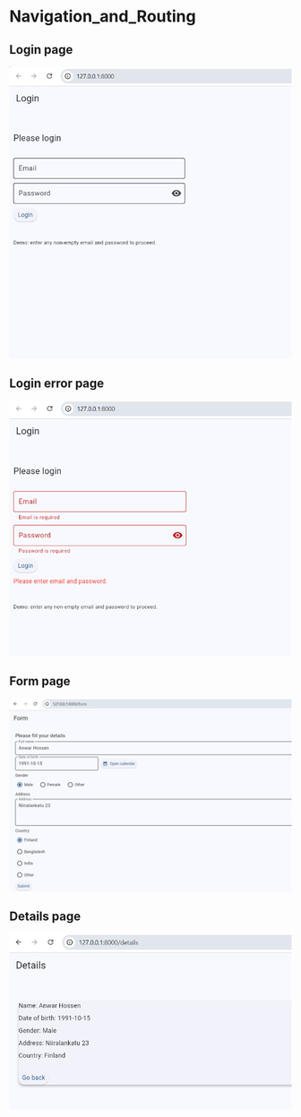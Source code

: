 # Navigation_and_Routing

## Login page

![alt text](<images/Screenshot 2025-10-29 184517.png>)

## Login error page

![alt text](<images/Screenshot 2025-10-29 184730.png>)

## Form page

![alt text](<images/Screenshot 2025-10-29 184921.png>)

## Details page

![alt text](<images/Screenshot 2025-10-29 184959.png>)
